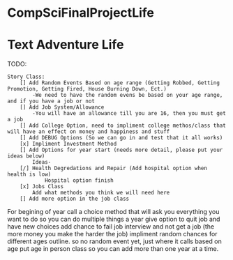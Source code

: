 # CompSciFinalProjectLife
# Text Adventure Life

TODO:

    Story Class:
        [] Add Random Events Based on age range (Getting Robbed, Getting Promotion, Getting Fired, House Burning Down, Ect.)
            -We need to have the random evens be based on your age range, and if you have a job or not
        [] Add Job System/Allowance
            -You will have an allowance till you are 16, then you must get a job
        [] Add College Option, need to impliment college methos/class that will have an effect on money and happiness and stuff
        [] Add DEBUG Options (So we can go in and test that it all works)
        [x] Impliment Investment Method
        [] Add Options for year start (needs more detail, please put your ideas below)
            Ideas- 
        [/] Health Degredations and Repair (Add hospital option when health is low) 
                Hospital option finish
        [x] Jobs Class
            Add what methods you think we will need here
        [] Add more option in the job class


For begining of year call a choice method that will ask you everything you want to do so you can do multiple things a year
give option to quit job and have new choices
add chance to fail job interview and not get a job (the more money you make the harder the job)
impliment random chances for different ages outline. so no random event yet, just where it calls based on age
put age in person class so you can add more than one year at a time.